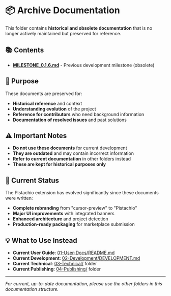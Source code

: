 # 📦 Archive Documentation

This folder contains **historical and obsolete documentation** that is no longer actively maintained but preserved for reference.

## 📚 Contents

- **[MILESTONE_0.1.6.md](./MILESTONE_0.1.6.md)** - Previous development milestone (obsolete)

## 🎯 Purpose

These documents are preserved for:
- **Historical reference** and context
- **Understanding evolution** of the project
- **Reference for contributors** who need background information
- **Documentation of resolved issues** and past solutions

## ⚠️ Important Notes

- **Do not use these documents** for current development
- **They are outdated** and may contain incorrect information
- **Refer to current documentation** in other folders instead
- **These are kept for historical purposes only**

## 🔄 Current Status

The Pistachio extension has evolved significantly since these documents were written:
- **Complete rebranding** from "cursor-preview" to "Pistachio"
- **Major UI improvements** with integrated banners
- **Enhanced architecture** and project detection
- **Production-ready packaging** for marketplace submission

## 💡 What to Use Instead

- **Current User Guide**: [01-User-Docs/README.md](../01-User-Docs/README.md)
- **Current Development**: [02-Development/DEVELOPMENT.md](../02-Development/DEVELOPMENT.md)
- **Current Technical**: [03-Technical/](../03-Technical/) folder
- **Current Publishing**: [04-Publishing/](../04-Publishing/) folder

---

*For current, up-to-date documentation, please use the other folders in this documentation structure.*
